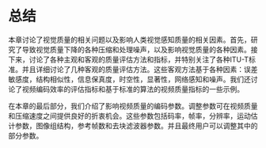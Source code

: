 # 总结
本章讨论了视觉质量的相关问题以及影响人类视觉感知质量的相关因素。首先，研究了导致视觉质量下降的各种压缩和处理噪声，以及影响视觉质量的各种因素。接下来，讨论了各种主观和客观的质量评估方法和指标，并特别关注了各种ITU-T标准。并且详细讨论了几种客观的质量评估方法。这些客观方法基于各种因素：误差敏感度，结构相似性，信息保真度，时空性，显著性，网络感知和噪声。我们还讨论了视频编码效率的评估指标和基于标准的算法的视频质量指标的一些示例。

在本章的最后部分，我们介绍了影响视频质量的编码参数。调整参数可在视频质量和压缩速度之间提供良好的折衷机会。这些参数包括码率，帧率，分辨率，运动估计参数，图像组结构，参考帧数和去块滤波器参数。并且最终用户可以调整其中的部分参数。